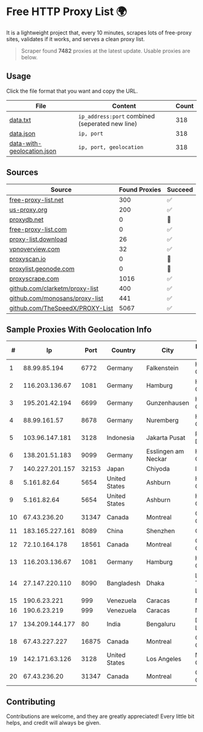 
# Free HTTP Proxy List 🌍

It is a lightweight project that, every 10 minutes, scrapes lots of free-proxy sites, validates if it works, and serves a clean proxy list.


> Scraper found **7482** proxies at the latest update. Usable proxies are below.

## Usage

Click the file format that you want and copy the URL.


|File|Content|Count|
|----|-------|-----|
|[data.txt](https://raw.githubusercontent.com/themiralay/Proxy-List-World/master/data.txt)|`ip_address:port` combined (seperated new line)|318|
|[data.json](https://raw.githubusercontent.com/themiralay/Proxy-List-World/master/data.json)|`ip, port`|318|
|[data-with-geolocation.json](https://raw.githubusercontent.com/themiralay/Proxy-List-World/master/data-with-geolocation.json)|`ip, port, geolocation`|318|

## Sources

|Source|Found Proxies|Succeed|
|------|-------------|-------|
|[free-proxy-list.net](https://free-proxy-list.net)|300|✅|
|[us-proxy.org](https://www.us-proxy.org)|200|✅|
|[proxydb.net](http://proxydb.net)|0|🚫|
|[free-proxy-list.com](https://free-proxy-list.com/?page=&port=&type%5B%5D=http&type%5B%5D=https&up_time=0&search=Search)|0|✅|
|[proxy-list.download](https://www.proxy-list.download/HTTP)|26|✅|
|[vpnoverview.com](https://vpnoverview.com/privacy/anonymous-browsing/free-proxy-servers)|32|✅|
|[proxyscan.io](https://www.proxyscan.io)|0|🚫|
|[proxylist.geonode.com](https://proxylist.geonode.com/api/proxy-list?limit=300&page=1&sort_by=lastChecked&sort_type=desc&protocols=http,https)|0|🚫|
|[proxyscrape.com](https://api.proxyscrape.com/v2/?request=displayproxies&protocol=http&timeout=10000&country=all&ssl=all&anonymity=all)|1016|✅|
|[github.com/clarketm/proxy-list](https://raw.githubusercontent.com/clarketm/proxy-list/master/proxy-list-raw.txt)|400|✅|
|[github.com/monosans/proxy-list](https://raw.githubusercontent.com/monosans/proxy-list/main/proxies/http.txt)|441|✅|
|[github.com/TheSpeedX/PROXY-List](https://raw.githubusercontent.com/TheSpeedX/PROXY-List/master/http.txt)|5067|✅|


## Sample Proxies With Geolocation Info

|#|Ip|Port|Country|City|Internet Service Provider|
|-|--|----|-------|----|-------------------------|
|1|88.99.85.194|6772|Germany|Falkenstein|Hetzner Online GmbH|
|2|116.203.136.67|1081|Germany|Hamburg|Hetzner Online GmbH|
|3|195.201.42.194|6699|Germany|Gunzenhausen|Hetzner Online GmbH|
|4|88.99.161.57|8678|Germany|Nuremberg|Hetzner Online GmbH|
|5|103.96.147.181|3128|Indonesia|Jakarta Pusat|PT Era Awan Digital|
|6|138.201.51.183|9099|Germany|Esslingen am Neckar|Hetzner Online GmbH|
|7|140.227.201.157|32153|Japan|Chiyoda|InfoSphere|
|8|5.161.82.64|5654|United States|Ashburn|Hetzner Online GmbH|
|9|5.161.82.64|5654|United States|Ashburn|Hetzner Online GmbH|
|10|67.43.236.20|31347|Canada|Montreal|GloboTech Communications|
|11|183.165.227.161|8089|China|Shenzhen|Chinanet|
|12|72.10.164.178|18561|Canada|Montreal|GloboTech Communications|
|13|116.203.136.67|1081|Germany|Hamburg|Hetzner Online GmbH|
|14|27.147.220.110|8090|Bangladesh|Dhaka|Link3 Technologies Limited|
|15|190.6.23.221|999|Venezuela|Caracas|Net Uno|
|16|190.6.23.219|999|Venezuela|Caracas|Net Uno|
|17|134.209.144.177|80|India|Bengaluru|DigitalOcean, LLC|
|18|67.43.227.227|16875|Canada|Montreal|GloboTech Communications|
|19|142.171.63.126|3128|United States|Los Angeles|Multacom Corporation|
|20|67.43.236.20|31347|Canada|Montreal|GloboTech Communications|



## Contributing

Contributions are welcome, and they are greatly appreciated! Every
little bit helps, and credit will always be given.

